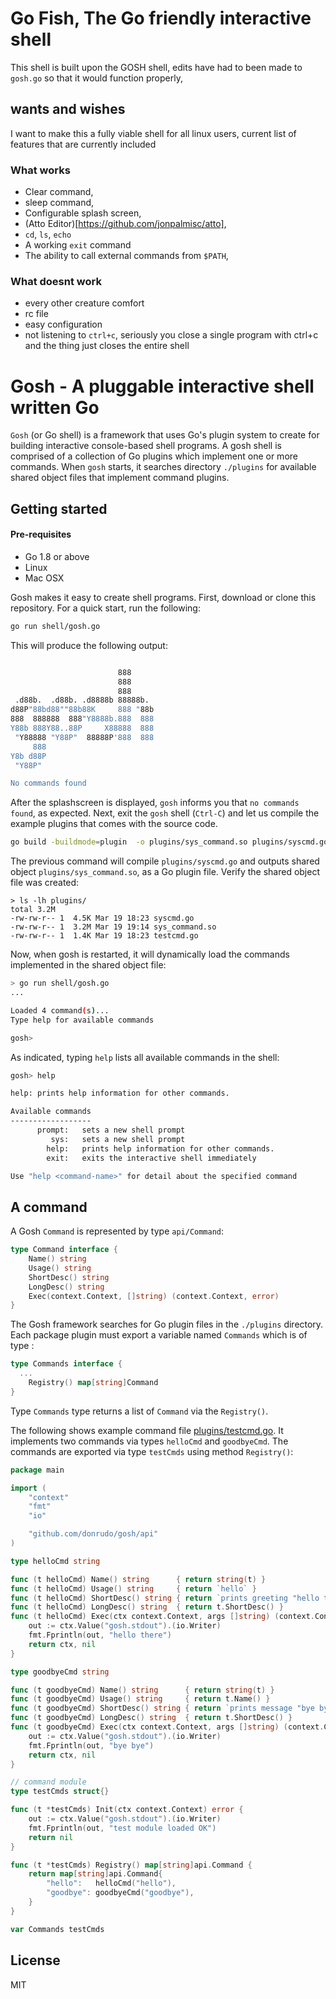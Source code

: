 # Go Fish, The Go friendly interactive shell
This shell is built upon the GOSH shell, edits have had to been made to `gosh.go`
so that it would function properly, 

## wants and wishes
I want to make this a fully viable shell for all linux users, current list of features that are currently included
### What works
 * Clear command,
 * sleep command, 
 * Configurable splash screen,
 * (Atto Editor)[https://github.com/jonpalmisc/atto],
 * `cd`, `ls`, `echo`
 * A working `exit` command
 * The ability to call external commands from `$PATH`, 
### What doesnt work
 * every other creature comfort
 * rc file
 * easy configuration
 * not listening to `ctrl+c`, seriously you close a single program with ctrl+c and the thing just closes the entire shell


# Gosh - A pluggable interactive shell written Go

`Gosh` (or Go shell) is a framework that uses Go's plugin system to create
for building interactive console-based shell programs.  A gosh shell is
comprised of a collection of Go plugins which implement one or more commands.
When `gosh` starts, it searches directory `./plugins` for available shared object
files that implement command plugins.

## Getting started

#### Pre-requisites

* Go 1.8 or above
* Linux
* Mac OSX

Gosh makes it easy to create shell programs.  First, download or clone this 
repository.  For a quick start, run the following:

```bash
go run shell/gosh.go
```
This will produce the following output:
```bash

                        888
                        888
                        888
 .d88b.  .d88b. .d8888b 88888b.
d88P"88bd88""88b88K     888 "88b
888  888888  888"Y8888b.888  888
Y88b 888Y88..88P     X88888  888
 "Y88888 "Y88P"  88888P'888  888
     888
Y8b d88P
 "Y88P"

No commands found
```
After the splashscreen is displayed, `gosh` informs you that `no commands found`, as expected.  Next,
exit the `gosh` shell (`Ctrl-C`) and let us compile the example plugins that comes with the source code.

```bash
go build -buildmode=plugin  -o plugins/sys_command.so plugins/syscmd.go
```
The previous command will compile `plugins/syscmd.go` and outputs shared object
`plugins/sys_command.so`, as a Go plugin file.  Verify the shared object file was created:

```
> ls -lh plugins/
total 3.2M
-rw-rw-r-- 1  4.5K Mar 19 18:23 syscmd.go
-rw-rw-r-- 1  3.2M Mar 19 19:14 sys_command.so
-rw-rw-r-- 1  1.4K Mar 19 18:23 testcmd.go
```
Now, when gosh is restarted, it will dynamically load the commands implemented in the shared object file:

```bash
> go run shell/gosh.go
...

Loaded 4 command(s)...
Type help for available commands

gosh>
```

As indicated, typing `help` lists all available commands in the shell:

```bash
gosh> help

help: prints help information for other commands.

Available commands
------------------
      prompt:	sets a new shell prompt
         sys:	sets a new shell prompt
        help:	prints help information for other commands.
        exit:	exits the interactive shell immediately

Use "help <command-name>" for detail about the specified command
```
## A command
A Gosh `Command` is represented by type `api/Command`:
```go
type Command interface {
	Name() string
	Usage() string
	ShortDesc() string
	LongDesc() string
	Exec(context.Context, []string) (context.Context, error)
}
```

The Gosh framework searches for Go plugin files in the `./plugins` directory.  Each package plugin must 
export a variable named `Commands` which is of type  :
```go
type Commands interface {
  ...
	Registry() map[string]Command
}
```
Type `Commands` type returns a list of `Command` via the `Registry()`.  

The following shows example command file [plugins/testcmd.go](./plugins/testcmd.go). It implements
two commands via types `helloCmd` and `goodbyeCmd`. The commands are exported via type `testCmds` using
method `Registry()`:

```go
package main

import (
	"context"
	"fmt"
	"io"

	"github.com/donrudo/gosh/api"
)

type helloCmd string

func (t helloCmd) Name() string      { return string(t) }
func (t helloCmd) Usage() string     { return `hello` }
func (t helloCmd) ShortDesc() string { return `prints greeting "hello there"` }
func (t helloCmd) LongDesc() string  { return t.ShortDesc() }
func (t helloCmd) Exec(ctx context.Context, args []string) (context.Context, error) {
	out := ctx.Value("gosh.stdout").(io.Writer)
	fmt.Fprintln(out, "hello there")
	return ctx, nil
}

type goodbyeCmd string

func (t goodbyeCmd) Name() string      { return string(t) }
func (t goodbyeCmd) Usage() string     { return t.Name() }
func (t goodbyeCmd) ShortDesc() string { return `prints message "bye bye"` }
func (t goodbyeCmd) LongDesc() string  { return t.ShortDesc() }
func (t goodbyeCmd) Exec(ctx context.Context, args []string) (context.Context, error) {
	out := ctx.Value("gosh.stdout").(io.Writer)
	fmt.Fprintln(out, "bye bye")
	return ctx, nil
}

// command module
type testCmds struct{}

func (t *testCmds) Init(ctx context.Context) error {
	out := ctx.Value("gosh.stdout").(io.Writer)
	fmt.Fprintln(out, "test module loaded OK")
	return nil
}

func (t *testCmds) Registry() map[string]api.Command {
	return map[string]api.Command{
		"hello":   helloCmd("hello"),
		"goodbye": goodbyeCmd("goodbye"),
	}
}

var Commands testCmds
```

## License
MIT
